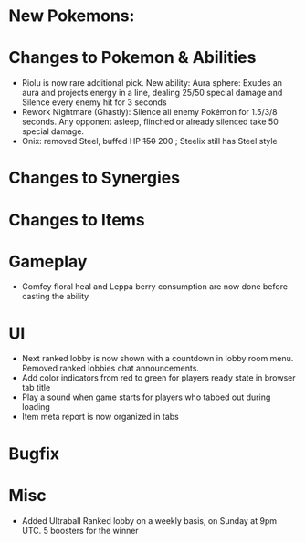 # New Pokemons:

# Changes to Pokemon & Abilities

- Riolu is now rare additional pick. New ability: Aura sphere: Exudes an aura and projects energy in a line, dealing 25/50 special damage and Silence every enemy hit for 3 seconds
- Rework Nightmare (Ghastly): Silence all enemy Pokémon for 1.5/3/8 seconds. Any opponent asleep, flinched or already silenced take 50 special damage.
- Onix: removed Steel, buffed HP ~~150~~ 200 ; Steelix still has Steel style

# Changes to Synergies

# Changes to Items

# Gameplay

- Comfey floral heal and Leppa berry consumption are now done before casting the ability

# UI

- Next ranked lobby is now shown with a countdown in lobby room menu. Removed ranked lobbies chat announcements.
- Add color indicators from red to green for players ready state in browser tab title
- Play a sound when game starts for players who tabbed out during loading
- Item meta report is now organized in tabs

# Bugfix

# Misc

- Added Ultraball Ranked lobby on a weekly basis, on Sunday at 9pm UTC. 5 boosters for the winner
